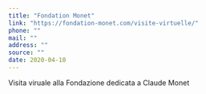 ```yaml
---
title: "Fondation Monet"
link: "https://fondation-monet.com/visite-virtuelle/"
phone: ""
mail: ""
address: ""
source: ""
date: 2020-04-10
---
```


Visita viruale alla Fondazione dedicata a Claude Monet
